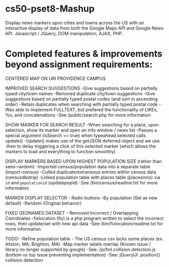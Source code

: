 # cs50-pset8-Mashup
Display news markers upon cities and towns across the US with an interactive display of data from both the Google Maps API and Google News API. Javascript / JQuery, DOM manipulation, AJAX, PHP.

# Completed features & improvements beyond assignment requirements:

CENTERED MAP ON URI PROVIDENCE CAMPUS

IMPROVED SEARCH SUGGESTIONS
    -Give suggestions based on partially typed city/town names
    -Removed duplicate city/town suggestions
    -Give suggestions based on partially typed postal codes (and sort in ascending order)
    -Retain duplicates when searching with partially typed postal code
    -Was able to implement FULLTEXT, but prefered the functionality of LIKEs, %s, and concatenations
        -See /public/search.php for more information

SHOW MARKER FOR SEARCH RESULT
    -When searching for a place, upon selection, show its marker and open an info window / news list
    -Passes a special argument (isSearch == true) when typeahead:selected calls update()
    -Update() makes use of the getJSON deferred object and we use .then to delay triggering a click of this
     selected marker (which allows the markers to load and everything to function smoothly)

DISPLAY MARKERS BASED UPON HIGHEST POPULATION SIZE (rather than semi-random)
    -Imported census/population data into a separate table (import-census)
    -Culled duplicate/extraneous entries within census data (censusdbstrip)
    -Linked population table with places table (placesinno) via `id` and `populationid` (updatepopid)
        -See /bin/census/readme.txt for more information
        
MARKER DISPLAY SELECTOR - Radio buttons
    -By population (Set as new default)
    -Random (Original behavior)
    
FIXED GEONAMES DATASET - Removed Incorrect / Overlapping Coordinates
    -fixlocation (fix) is a php program written to select the incorrect rows, then update/set with new api data
        -See /bin/fixlocation/readme.txt for more information

TODO:
    -Refine population table - The US census csv lacks some places (ex: Allston, MA; Brighton, MA)
    -Map marker labels overlap (Known issue / library no longer supported by google)
        -See: /js/hnl.collision.detection.js (bottom vs top issue preventing implementation)
-See: jQueryUI .position() collision detection
